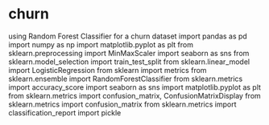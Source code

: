 # churn
using Random Forest Classifier for a churn dataset
import pandas as pd
import numpy as np
import matplotlib.pyplot as plt
from sklearn.preprocessing import MinMaxScaler
import seaborn as sns
from sklearn.model_selection import train_test_split
from sklearn.linear_model import LogisticRegression
from sklearn import metrics
from sklearn.ensemble import RandomForestClassifier
from sklearn.metrics import accuracy_score
import seaborn as sns
import matplotlib.pyplot as plt
from sklearn.metrics import confusion_matrix, ConfusionMatrixDisplay
from sklearn.metrics import confusion_matrix
from sklearn.metrics import classification_report
import pickle
